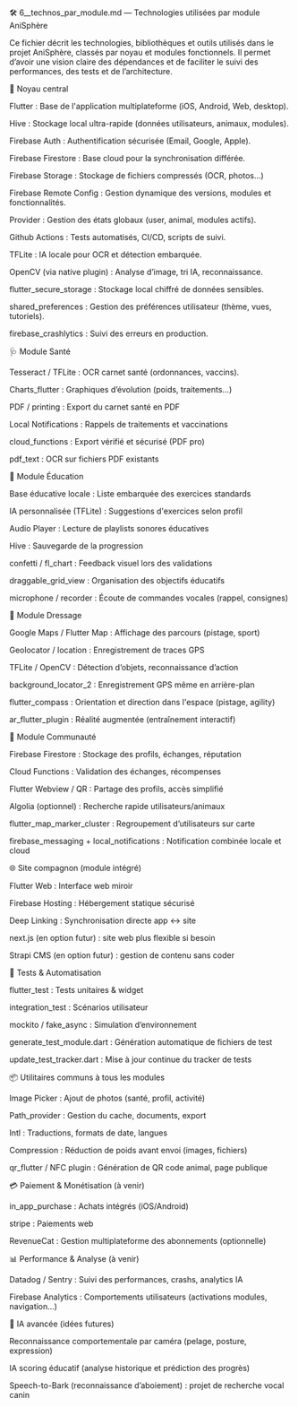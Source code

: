 🛠️ 6__technos_par_module.md — Technologies utilisées par module AniSphère

Ce fichier décrit les technologies, bibliothèques et outils utilisés dans le projet AniSphère, classés par noyau et modules fonctionnels. Il permet d’avoir une vision claire des dépendances et de faciliter le suivi des performances, des tests et de l’architecture.

🔹 Noyau central

Flutter : Base de l'application multiplateforme (iOS, Android, Web, desktop).

Hive : Stockage local ultra-rapide (données utilisateurs, animaux, modules).

Firebase Auth : Authentification sécurisée (Email, Google, Apple).

Firebase Firestore : Base cloud pour la synchronisation différée.

Firebase Storage : Stockage de fichiers compressés (OCR, photos...)

Firebase Remote Config : Gestion dynamique des versions, modules et fonctionnalités.

Provider : Gestion des états globaux (user, animal, modules actifs).

Github Actions : Tests automatisés, CI/CD, scripts de suivi.

TFLite : IA locale pour OCR et détection embarquée.

OpenCV (via native plugin) : Analyse d’image, tri IA, reconnaissance.

flutter_secure_storage : Stockage local chiffré de données sensibles.

shared_preferences : Gestion des préférences utilisateur (thème, vues, tutoriels).

firebase_crashlytics : Suivi des erreurs en production.

🩺 Module Santé

Tesseract / TFLite : OCR carnet santé (ordonnances, vaccins).

Charts_flutter : Graphiques d’évolution (poids, traitements...)

PDF / printing : Export du carnet santé en PDF

Local Notifications : Rappels de traitements et vaccinations

cloud_functions : Export vérifié et sécurisé (PDF pro)

pdf_text : OCR sur fichiers PDF existants

🧠 Module Éducation

Base éducative locale : Liste embarquée des exercices standards

IA personnalisée (TFLite) : Suggestions d'exercices selon profil

Audio Player : Lecture de playlists sonores éducatives

Hive : Sauvegarde de la progression

confetti / fl_chart : Feedback visuel lors des validations

draggable_grid_view : Organisation des objectifs éducatifs

microphone / recorder : Écoute de commandes vocales (rappel, consignes)

🐾 Module Dressage

Google Maps / Flutter Map : Affichage des parcours (pistage, sport)

Geolocator / location : Enregistrement de traces GPS

TFLite / OpenCV : Détection d’objets, reconnaissance d’action

background_locator_2 : Enregistrement GPS même en arrière-plan

flutter_compass : Orientation et direction dans l'espace (pistage, agility)

ar_flutter_plugin : Réalité augmentée (entraînement interactif)

👥 Module Communauté

Firebase Firestore : Stockage des profils, échanges, réputation

Cloud Functions : Validation des échanges, récompenses

Flutter Webview / QR : Partage des profils, accès simplifié

Algolia (optionnel) : Recherche rapide utilisateurs/animaux

flutter_map_marker_cluster : Regroupement d’utilisateurs sur carte

firebase_messaging + local_notifications : Notification combinée locale et cloud

🌐 Site compagnon (module intégré)

Flutter Web : Interface web miroir

Firebase Hosting : Hébergement statique sécurisé

Deep Linking : Synchronisation directe app ↔ site

next.js (en option futur) : site web plus flexible si besoin

Strapi CMS (en option futur) : gestion de contenu sans coder

🧪 Tests & Automatisation

flutter_test : Tests unitaires & widget

integration_test : Scénarios utilisateur

mockito / fake_async : Simulation d’environnement

generate_test_module.dart : Génération automatique de fichiers de test

update_test_tracker.dart : Mise à jour continue du tracker de tests

📦 Utilitaires communs à tous les modules

Image Picker : Ajout de photos (santé, profil, activité)

Path_provider : Gestion du cache, documents, export

Intl : Traductions, formats de date, langues

Compression : Réduction de poids avant envoi (images, fichiers)

qr_flutter / NFC plugin : Génération de QR code animal, page publique

💳 Paiement & Monétisation (à venir)

in_app_purchase : Achats intégrés (iOS/Android)

stripe : Paiements web

RevenueCat : Gestion multiplateforme des abonnements (optionnelle)

📊 Performance & Analyse (à venir)

Datadog / Sentry : Suivi des performances, crashs, analytics IA

Firebase Analytics : Comportements utilisateurs (activations modules, navigation...)

🧠 IA avancée (idées futures)

Reconnaissance comportementale par caméra (pelage, posture, expression)

IA scoring éducatif (analyse historique et prédiction des progrès)

Speech-to-Bark (reconnaissance d’aboiement) : projet de recherche vocal canin

